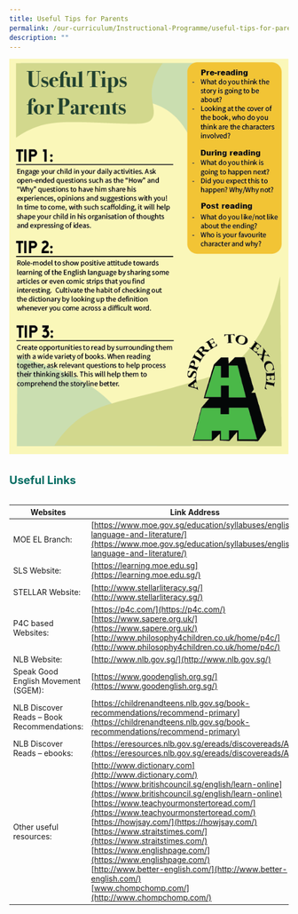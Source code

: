 ```yaml
---
title: Useful Tips for Parents
permalink: /our-curriculum/Instructional-Programme/useful-tips-for-parents/
description: ""
---
```

![](/images/tipsforparents.png)

<b style="color:#016C62; font-size:20px; line-height: 3;">Useful Links</b><br>



| Websites | Link Address | 
| -------- | -------- | 
| MOE EL Branch:     | [https://www.moe.gov.sg/education/syllabuses/english-language-and-literature/](https://www.moe.gov.sg/education/syllabuses/english-language-and-literature/)     | 
|SLS Website: | [https://learning.moe.edu.sg](https://learning.moe.edu.sg/) |
| STELLAR Website:  | [http://www.stellarliteracy.sg/](http://www.stellarliteracy.sg/) |
| P4C based Websites: | [https://p4c.com/](https://p4c.com/)  <br> [https://www.sapere.org.uk/](https://www.sapere.org.uk/)<br>[http://www.philosophy4children.co.uk/home/p4c/](http://www.philosophy4children.co.uk/home/p4c/) |
|NLB Website:| [http://www.nlb.gov.sg/](http://www.nlb.gov.sg/)|
| Speak Good English Movement (SGEM): | [https://www.goodenglish.org.sg/](https://www.goodenglish.org.sg/) |
| NLB Discover Reads – Book Recommendations: | [https://childrenandteens.nlb.gov.sg/book-recommendations/recommend-primary](https://childrenandteens.nlb.gov.sg/book-recommendations/recommend-primary) | 
| NLB Discover Reads – ebooks: | [https://eresources.nlb.gov.sg/ereads/discovereads/All](https://eresources.nlb.gov.sg/ereads/discovereads/All) |
| Other useful resources: | [http://www.dictionary.com](http://www.dictionary.com/)<br>[https://www.britishcouncil.sg/english/learn-online](https://www.britishcouncil.sg/english/learn-online)  <br>[https://www.teachyourmonstertoread.com/](https://www.teachyourmonstertoread.com/) <br>[https://howjsay.com/](https://howjsay.com/)  <br>[https://www.straitstimes.com/](https://www.straitstimes.com/)<br>[https://www.englishpage.com/](https://www.englishpage.com/)  <br>[http://www.better-english.com/](http://www.better-english.com/)  <br>[www.chompchomp.com/](http://www.chompchomp.com/)